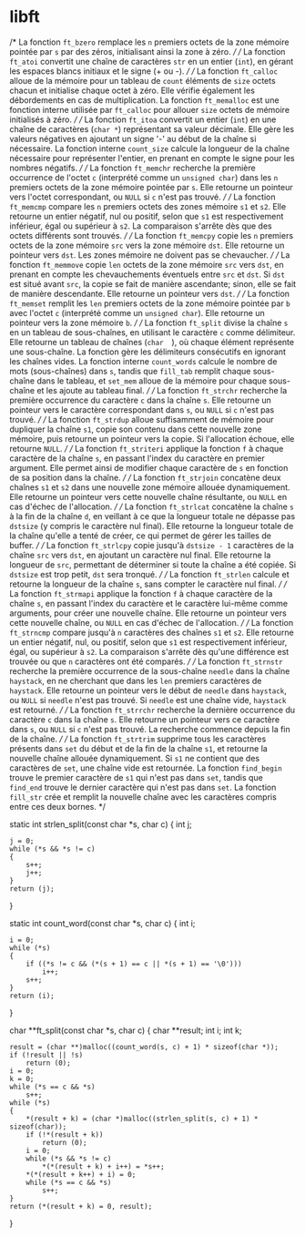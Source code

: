 # libft
/* La fonction `ft_bzero` remplace les `n` premiers octets de la zone mémoire pointée par `s` par des zéros, initialisant ainsi la zone à zéro. */ 
/* La fonction `ft_atoi` convertit une chaîne de caractères `str` en un entier (`int`), en gérant les espaces blancs initiaux et le signe (+ ou -). */ 
/* La fonction `ft_calloc` alloue de la mémoire pour un tableau de `count` éléments de `size` octets chacun et initialise chaque octet à zéro. Elle vérifie également les débordements en cas de multiplication.   La fonction `ft_memalloc` est une fonction interne utilisée par `ft_calloc` pour allouer `size` octets de mémoire initialisés à zéro. */ 
/* La fonction `ft_itoa` convertit un entier (`int`) en une chaîne de caractères (`char *`) représentant sa valeur décimale. Elle gère les valeurs négatives en ajoutant un signe '-' au début de la chaîne si nécessaire.   La fonction interne `count_size` calcule la longueur de la chaîne nécessaire pour représenter l'entier, en prenant en compte le signe pour les nombres négatifs. */ 
/* La fonction `ft_memchr` recherche la première occurrence de l'octet `c` (interprété comme un `unsigned char`) dans les `n` premiers octets de la zone mémoire pointée par `s`. Elle retourne un pointeur vers l'octet correspondant, ou `NULL` si `c` n'est pas trouvé. */ 
/* La fonction `ft_memcmp` compare les `n` premiers octets des zones mémoire `s1` et `s2`. Elle retourne un entier négatif, nul ou positif, selon que `s1` est respectivement inférieur, égal ou supérieur à `s2`. La comparaison s'arrête dès que des octets différents sont trouvés. */ 
/* La fonction `ft_memcpy` copie les `n` premiers octets de la zone mémoire `src` vers la zone mémoire `dst`. Elle retourne un pointeur vers `dst`. Les zones mémoire ne doivent pas se chevaucher. */ 
/* La fonction `ft_memmove` copie `len` octets de la zone mémoire `src` vers `dst`, en prenant en compte les chevauchements éventuels entre `src` et `dst`. Si `dst` est situé avant `src`, la copie se fait de manière ascendante; sinon, elle se fait de manière descendante. Elle retourne un pointeur vers `dst`. */ 
/* La fonction `ft_memset` remplit les `len` premiers octets de la zone mémoire pointée par `b` avec l'octet `c` (interprété comme un `unsigned char`). Elle retourne un pointeur vers la zone mémoire `b`. */ 
/* La fonction `ft_split` divise la chaîne `s` en un tableau de sous-chaînes, en utilisant le caractère `c` comme délimiteur. Elle retourne un tableau de chaînes (`char  `), où chaque élément représente une sous-chaîne. La fonction gère les délimiteurs consécutifs en ignorant les chaînes vides.   La fonction interne `count_words` calcule le nombre de mots (sous-chaînes) dans `s`, tandis que `fill_tab` remplit chaque sous-chaîne dans le tableau, et `set_mem` alloue de la mémoire pour chaque sous-chaîne et les ajoute au tableau final. */ 
/* La fonction `ft_strchr` recherche la première occurrence du caractère `c` dans la chaîne `s`. Elle retourne un pointeur vers le caractère correspondant dans `s`, ou `NULL` si `c` n'est pas trouvé. */ 
/* La fonction `ft_strdup` alloue suffisamment de mémoire pour dupliquer la chaîne `s1`, copie son contenu dans cette nouvelle zone mémoire, puis retourne un pointeur vers la copie. Si l'allocation échoue, elle retourne `NULL`. */ 
/* La fonction `ft_striteri` applique la fonction `f` à chaque caractère de la chaîne `s`, en passant l'index du caractère en premier argument. Elle permet ainsi de modifier chaque caractère de `s` en fonction de sa position dans la chaîne. */ 
/* La fonction `ft_strjoin` concatène deux chaînes `s1` et `s2` dans une nouvelle zone mémoire allouée dynamiquement. Elle retourne un pointeur vers cette nouvelle chaîne résultante, ou `NULL` en cas d'échec de l'allocation. */ 
/* La fonction `ft_strlcat` concatène la chaîne `s` à la fin de la chaîne `d`, en veillant à ce que la longueur totale ne dépasse pas `dstsize` (y compris le caractère nul final). Elle retourne la longueur totale de la chaîne qu'elle a tenté de créer, ce qui permet de gérer les tailles de buffer. */ 
/* La fonction `ft_strlcpy` copie jusqu'à `dstsize - 1` caractères de la chaîne `src` vers `dst`, en ajoutant un caractère nul final. Elle retourne la longueur de `src`, permettant de déterminer si toute la chaîne a été copiée. Si `dstsize` est trop petit, `dst` sera tronqué. */ 
/* La fonction `ft_strlen` calcule et retourne la longueur de la chaîne `s`, sans compter le caractère nul final. */ 
/* La fonction `ft_strmapi` applique la fonction `f` à chaque caractère de la chaîne `s`, en passant l'index du caractère et le caractère lui-même comme arguments, pour créer une nouvelle chaîne. Elle retourne un pointeur vers cette nouvelle chaîne, ou `NULL` en cas d'échec de l'allocation. */ 
/* La fonction `ft_strncmp` compare jusqu'à `n` caractères des chaînes `s1` et `s2`. Elle retourne un entier négatif, nul, ou positif, selon que `s1` est respectivement inférieur, égal, ou supérieur à `s2`. La comparaison s'arrête dès qu'une différence est trouvée ou que `n` caractères ont été comparés. */ 
/* La fonction `ft_strnstr` recherche la première occurrence de la sous-chaîne `needle` dans la chaîne `haystack`, en ne cherchant que dans les `len` premiers caractères de `haystack`. Elle retourne un pointeur vers le début de `needle` dans `haystack`, ou `NULL` si `needle` n'est pas trouvé. Si `needle` est une chaîne vide, `haystack` est retourné. */ 
/* La fonction `ft_strrchr` recherche la dernière occurrence du caractère `c` dans la chaîne `s`. Elle retourne un pointeur vers ce caractère dans `s`, ou `NULL` si `c` n'est pas trouvé. La recherche commence depuis la fin de la chaîne. */ 
/* La fonction `ft_strtrim` supprime tous les caractères présents dans `set` du début et de la fin de la chaîne `s1`, et retourne la nouvelle chaîne allouée dynamiquement. Si `s1` ne contient que des caractères de `set`, une chaîne vide est retournée.   La fonction `find_begin` trouve le premier caractère de `s1` qui n'est pas dans `set`, tandis que `find_end` trouve le dernier caractère qui n'est pas dans `set`. La fonction `fill_str` crée et remplit la nouvelle chaîne avec les caractères compris entre ces deux bornes. */






static int	strlen_split(const char *s, char c)
{
	int	j;

	j = 0;
	while (*s && *s != c)
	{
		s++;
		j++;
	}
	return (j);
}

static int	count_word(const char *s, char c)
{
	int	i;

	i = 0;
	while (*s)
	{
		if ((*s != c && (*(s + 1) == c || *(s + 1) == '\0')))
			i++;
		s++;
	}
	return (i);
}

char	**ft_split(const char *s, char c)
{
	char	**result;
	int		i;
	int		k;

	result = (char **)malloc((count_word(s, c) + 1) * sizeof(char *));
	if (!result || !s)
		return (0);
	i = 0;
	k = 0;
	while (*s == c && *s)
		s++;
	while (*s)
	{
		*(result + k) = (char *)malloc((strlen_split(s, c) + 1) * sizeof(char));
		if (!*(result + k))
			return (0);
		i = 0;
		while (*s && *s != c)
			*(*(result + k) + i++) = *s++;
		*(*(result + k++) + i) = 0;
		while (*s == c && *s)
			s++;
	}
	return (*(result + k) = 0, result);
}
